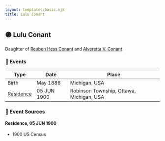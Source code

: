 ```yaml
---
layout: templates/basic.njk
title: Lulu Conant
---
```

## 🟣 Lulu Conant

Daughter of [Reuben Hess Conant](/people/3/37326838) and [Alveretta V. Conant](/people/6/60109856)

### 📆 Events

Type | Date | Place
------ | ------ | ------
Birth | May 1886 | Michigan, USA
[Residence](#event-1e332d4a-333e-434c-9c10-38ba7eaddc7e) | 05 JUN 1900 | Robinson Township, Ottawa, Michigan, USA

### 📰 Event Sources

#### <a id="event-1e332d4a-333e-434c-9c10-38ba7eaddc7e"></a> Residence, 05 JUN 1900
* 1900 US Census
